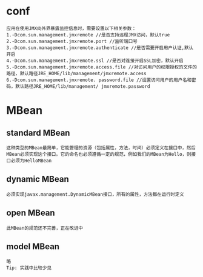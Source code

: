 # conf
````
应用在使用JMX向外界暴露监控信息时，需要设置以下相关参数：
1.-Dcom.sun.management.jmxremote //是否支持远程JMX访问，默认true
2.-Dcom.sun.management.jmxremote.port //监听端口号
3.-Dcom.sun.management.jmxremote.authenticate //是否需要开启用户认证,默认开启
4.-Dcom.sun.management.jmxremote.ssl //是否对连接开启SSL加密，默认开启
5.-Dcom.sun.management.jmxremote.access.file //对访问用户的权限授权的文件的路径，默认路径JRE_HOME/lib/management/jmxremote.access
6.-Dcom.sun.management.jmxremote. password.file //设置访问用户的用户名和密码，默认路径JRE_HOME/lib/management/ jmxremote.password
````
# MBean
## standard MBean
````
这种类型的MBean最简单，它能管理的资源（包括属性，方法，时间）必须定义在接口中，然后MBean必须实现这个接口。它的命名也必须遵循一定的规范，例如我们的MBean为Hello，则接口必须为HelloMBean
````
## dynamic MBean
````
必须实现javax.management.DynamicMBean接口，所有的属性，方法都在运行时定义
````
## open MBean
````
此MBean的规范还不完善，正在改进中
````
## model MBean
````
略 
Tip: 实践中比较少见
````